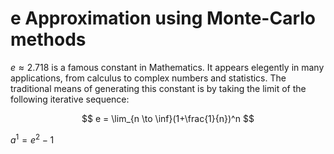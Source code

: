 # e Approximation using Monte-Carlo methods

$e \approx 2.718$ is a famous constant in Mathematics. It appears elegently in many applications, from calculus to complex numbers and statistics. The traditional means of generating this constant is by taking the limit of the following iterative sequence:

$$ e = \lim_{n \to \inf}(1+\frac{1}{n})^n $$

$a^1 = e^2 -1$
